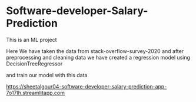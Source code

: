 # Software-developer-Salary-Prediction

This is an ML project 

Here We have taken the data from stack-overflow-survey-2020 and after preprocessing and cleaning data we have created a regression model using DecisionTreeRegressor 

and train our model with this data

https://sheetalgour04-software-developer-salary-prediction-app-7o17lh.streamlitapp.com
